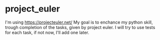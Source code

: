 # project_euler
I'm using https://projecteuler.net/
 My goal is to enchance my python skill, trough completion of the tasks, given by project euler. 
I will try to use tests for each task, if not now, I'll add one later.
